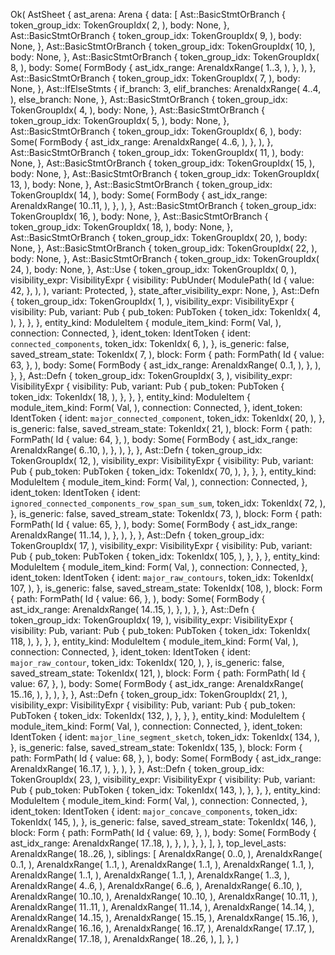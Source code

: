 Ok(
    AstSheet {
        ast_arena: Arena {
            data: [
                Ast::BasicStmtOrBranch {
                    token_group_idx: TokenGroupIdx(
                        2,
                    ),
                    body: None,
                },
                Ast::BasicStmtOrBranch {
                    token_group_idx: TokenGroupIdx(
                        9,
                    ),
                    body: None,
                },
                Ast::BasicStmtOrBranch {
                    token_group_idx: TokenGroupIdx(
                        10,
                    ),
                    body: None,
                },
                Ast::BasicStmtOrBranch {
                    token_group_idx: TokenGroupIdx(
                        8,
                    ),
                    body: Some(
                        FormBody {
                            ast_idx_range: ArenaIdxRange(
                                1..3,
                            ),
                        },
                    ),
                },
                Ast::BasicStmtOrBranch {
                    token_group_idx: TokenGroupIdx(
                        7,
                    ),
                    body: None,
                },
                Ast::IfElseStmts {
                    if_branch: 3,
                    elif_branches: ArenaIdxRange(
                        4..4,
                    ),
                    else_branch: None,
                },
                Ast::BasicStmtOrBranch {
                    token_group_idx: TokenGroupIdx(
                        4,
                    ),
                    body: None,
                },
                Ast::BasicStmtOrBranch {
                    token_group_idx: TokenGroupIdx(
                        5,
                    ),
                    body: None,
                },
                Ast::BasicStmtOrBranch {
                    token_group_idx: TokenGroupIdx(
                        6,
                    ),
                    body: Some(
                        FormBody {
                            ast_idx_range: ArenaIdxRange(
                                4..6,
                            ),
                        },
                    ),
                },
                Ast::BasicStmtOrBranch {
                    token_group_idx: TokenGroupIdx(
                        11,
                    ),
                    body: None,
                },
                Ast::BasicStmtOrBranch {
                    token_group_idx: TokenGroupIdx(
                        15,
                    ),
                    body: None,
                },
                Ast::BasicStmtOrBranch {
                    token_group_idx: TokenGroupIdx(
                        13,
                    ),
                    body: None,
                },
                Ast::BasicStmtOrBranch {
                    token_group_idx: TokenGroupIdx(
                        14,
                    ),
                    body: Some(
                        FormBody {
                            ast_idx_range: ArenaIdxRange(
                                10..11,
                            ),
                        },
                    ),
                },
                Ast::BasicStmtOrBranch {
                    token_group_idx: TokenGroupIdx(
                        16,
                    ),
                    body: None,
                },
                Ast::BasicStmtOrBranch {
                    token_group_idx: TokenGroupIdx(
                        18,
                    ),
                    body: None,
                },
                Ast::BasicStmtOrBranch {
                    token_group_idx: TokenGroupIdx(
                        20,
                    ),
                    body: None,
                },
                Ast::BasicStmtOrBranch {
                    token_group_idx: TokenGroupIdx(
                        22,
                    ),
                    body: None,
                },
                Ast::BasicStmtOrBranch {
                    token_group_idx: TokenGroupIdx(
                        24,
                    ),
                    body: None,
                },
                Ast::Use {
                    token_group_idx: TokenGroupIdx(
                        0,
                    ),
                    visibility_expr: VisibilityExpr {
                        visibility: PubUnder(
                            ModulePath(
                                Id {
                                    value: 42,
                                },
                            ),
                        ),
                        variant: Protected,
                    },
                    state_after_visibility_expr: None,
                },
                Ast::Defn {
                    token_group_idx: TokenGroupIdx(
                        1,
                    ),
                    visibility_expr: VisibilityExpr {
                        visibility: Pub,
                        variant: Pub {
                            pub_token: PubToken {
                                token_idx: TokenIdx(
                                    4,
                                ),
                            },
                        },
                    },
                    entity_kind: ModuleItem {
                        module_item_kind: Form(
                            Val,
                        ),
                        connection: Connected,
                    },
                    ident_token: IdentToken {
                        ident: `connected_components`,
                        token_idx: TokenIdx(
                            6,
                        ),
                    },
                    is_generic: false,
                    saved_stream_state: TokenIdx(
                        7,
                    ),
                    block: Form {
                        path: FormPath(
                            Id {
                                value: 63,
                            },
                        ),
                        body: Some(
                            FormBody {
                                ast_idx_range: ArenaIdxRange(
                                    0..1,
                                ),
                            },
                        ),
                    },
                },
                Ast::Defn {
                    token_group_idx: TokenGroupIdx(
                        3,
                    ),
                    visibility_expr: VisibilityExpr {
                        visibility: Pub,
                        variant: Pub {
                            pub_token: PubToken {
                                token_idx: TokenIdx(
                                    18,
                                ),
                            },
                        },
                    },
                    entity_kind: ModuleItem {
                        module_item_kind: Form(
                            Val,
                        ),
                        connection: Connected,
                    },
                    ident_token: IdentToken {
                        ident: `major_connected_component`,
                        token_idx: TokenIdx(
                            20,
                        ),
                    },
                    is_generic: false,
                    saved_stream_state: TokenIdx(
                        21,
                    ),
                    block: Form {
                        path: FormPath(
                            Id {
                                value: 64,
                            },
                        ),
                        body: Some(
                            FormBody {
                                ast_idx_range: ArenaIdxRange(
                                    6..10,
                                ),
                            },
                        ),
                    },
                },
                Ast::Defn {
                    token_group_idx: TokenGroupIdx(
                        12,
                    ),
                    visibility_expr: VisibilityExpr {
                        visibility: Pub,
                        variant: Pub {
                            pub_token: PubToken {
                                token_idx: TokenIdx(
                                    70,
                                ),
                            },
                        },
                    },
                    entity_kind: ModuleItem {
                        module_item_kind: Form(
                            Val,
                        ),
                        connection: Connected,
                    },
                    ident_token: IdentToken {
                        ident: `ignored_connected_components_row_span_sum_sum`,
                        token_idx: TokenIdx(
                            72,
                        ),
                    },
                    is_generic: false,
                    saved_stream_state: TokenIdx(
                        73,
                    ),
                    block: Form {
                        path: FormPath(
                            Id {
                                value: 65,
                            },
                        ),
                        body: Some(
                            FormBody {
                                ast_idx_range: ArenaIdxRange(
                                    11..14,
                                ),
                            },
                        ),
                    },
                },
                Ast::Defn {
                    token_group_idx: TokenGroupIdx(
                        17,
                    ),
                    visibility_expr: VisibilityExpr {
                        visibility: Pub,
                        variant: Pub {
                            pub_token: PubToken {
                                token_idx: TokenIdx(
                                    105,
                                ),
                            },
                        },
                    },
                    entity_kind: ModuleItem {
                        module_item_kind: Form(
                            Val,
                        ),
                        connection: Connected,
                    },
                    ident_token: IdentToken {
                        ident: `major_raw_contours`,
                        token_idx: TokenIdx(
                            107,
                        ),
                    },
                    is_generic: false,
                    saved_stream_state: TokenIdx(
                        108,
                    ),
                    block: Form {
                        path: FormPath(
                            Id {
                                value: 66,
                            },
                        ),
                        body: Some(
                            FormBody {
                                ast_idx_range: ArenaIdxRange(
                                    14..15,
                                ),
                            },
                        ),
                    },
                },
                Ast::Defn {
                    token_group_idx: TokenGroupIdx(
                        19,
                    ),
                    visibility_expr: VisibilityExpr {
                        visibility: Pub,
                        variant: Pub {
                            pub_token: PubToken {
                                token_idx: TokenIdx(
                                    118,
                                ),
                            },
                        },
                    },
                    entity_kind: ModuleItem {
                        module_item_kind: Form(
                            Val,
                        ),
                        connection: Connected,
                    },
                    ident_token: IdentToken {
                        ident: `major_raw_contour`,
                        token_idx: TokenIdx(
                            120,
                        ),
                    },
                    is_generic: false,
                    saved_stream_state: TokenIdx(
                        121,
                    ),
                    block: Form {
                        path: FormPath(
                            Id {
                                value: 67,
                            },
                        ),
                        body: Some(
                            FormBody {
                                ast_idx_range: ArenaIdxRange(
                                    15..16,
                                ),
                            },
                        ),
                    },
                },
                Ast::Defn {
                    token_group_idx: TokenGroupIdx(
                        21,
                    ),
                    visibility_expr: VisibilityExpr {
                        visibility: Pub,
                        variant: Pub {
                            pub_token: PubToken {
                                token_idx: TokenIdx(
                                    132,
                                ),
                            },
                        },
                    },
                    entity_kind: ModuleItem {
                        module_item_kind: Form(
                            Val,
                        ),
                        connection: Connected,
                    },
                    ident_token: IdentToken {
                        ident: `major_line_segment_sketch`,
                        token_idx: TokenIdx(
                            134,
                        ),
                    },
                    is_generic: false,
                    saved_stream_state: TokenIdx(
                        135,
                    ),
                    block: Form {
                        path: FormPath(
                            Id {
                                value: 68,
                            },
                        ),
                        body: Some(
                            FormBody {
                                ast_idx_range: ArenaIdxRange(
                                    16..17,
                                ),
                            },
                        ),
                    },
                },
                Ast::Defn {
                    token_group_idx: TokenGroupIdx(
                        23,
                    ),
                    visibility_expr: VisibilityExpr {
                        visibility: Pub,
                        variant: Pub {
                            pub_token: PubToken {
                                token_idx: TokenIdx(
                                    143,
                                ),
                            },
                        },
                    },
                    entity_kind: ModuleItem {
                        module_item_kind: Form(
                            Val,
                        ),
                        connection: Connected,
                    },
                    ident_token: IdentToken {
                        ident: `major_concave_components`,
                        token_idx: TokenIdx(
                            145,
                        ),
                    },
                    is_generic: false,
                    saved_stream_state: TokenIdx(
                        146,
                    ),
                    block: Form {
                        path: FormPath(
                            Id {
                                value: 69,
                            },
                        ),
                        body: Some(
                            FormBody {
                                ast_idx_range: ArenaIdxRange(
                                    17..18,
                                ),
                            },
                        ),
                    },
                },
            ],
        },
        top_level_asts: ArenaIdxRange(
            18..26,
        ),
        siblings: [
            ArenaIdxRange(
                0..0,
            ),
            ArenaIdxRange(
                0..1,
            ),
            ArenaIdxRange(
                1..1,
            ),
            ArenaIdxRange(
                1..1,
            ),
            ArenaIdxRange(
                1..1,
            ),
            ArenaIdxRange(
                1..1,
            ),
            ArenaIdxRange(
                1..1,
            ),
            ArenaIdxRange(
                1..3,
            ),
            ArenaIdxRange(
                4..6,
            ),
            ArenaIdxRange(
                6..6,
            ),
            ArenaIdxRange(
                6..10,
            ),
            ArenaIdxRange(
                10..10,
            ),
            ArenaIdxRange(
                10..10,
            ),
            ArenaIdxRange(
                10..11,
            ),
            ArenaIdxRange(
                11..11,
            ),
            ArenaIdxRange(
                11..14,
            ),
            ArenaIdxRange(
                14..14,
            ),
            ArenaIdxRange(
                14..15,
            ),
            ArenaIdxRange(
                15..15,
            ),
            ArenaIdxRange(
                15..16,
            ),
            ArenaIdxRange(
                16..16,
            ),
            ArenaIdxRange(
                16..17,
            ),
            ArenaIdxRange(
                17..17,
            ),
            ArenaIdxRange(
                17..18,
            ),
            ArenaIdxRange(
                18..26,
            ),
        ],
    },
)